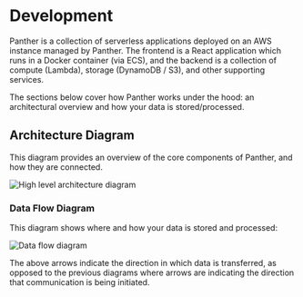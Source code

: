 # Development

Panther is a collection of serverless applications deployed on an AWS instance managed by Panther. The frontend is a React application which runs in a Docker container (via ECS), and the backend is a collection of compute (Lambda), storage (DynamoDB / S3), and other supporting services.

The sections below cover how Panther works under the hood: an architectural overview and how your data is stored/processed.

## Architecture Diagram

This diagram provides an overview of the core components of Panther, and how they are connected.

![High level architecture diagram](<../.gitbook/assets/development-arch-diagram (8) (8) (9) (6) (10).png>)

### Data Flow Diagram

This diagram shows where and how your data is stored and processed:

![Data flow diagram](<../.gitbook/assets/development-data-flow-diagram (8) (8) (1) (10).png>)

The above arrows indicate the direction in which data is transferred, as opposed to the previous diagrams where arrows are indicating the direction that communication is being initiated.
